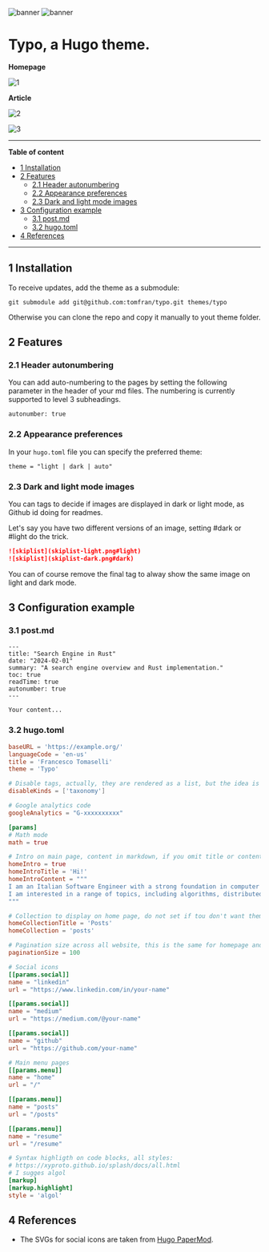 ![banner](https://github.com/tomfran/typo/blob/main/images/banner-light.png#gh-light-mode-only)
![banner](https://github.com/tomfran/typo/blob/main/images/banner-dark.png#gh-dark-mode-only)

# Typo, a Hugo theme.

**Homepage**

![1](https://github.com/tomfran/typo/blob/main/images/1.png)

**Article**

![2](https://github.com/tomfran/typo/blob/main/images/2.png)

![3](https://github.com/tomfran/typo/blob/main/images/3.png)

---

**Table of content**

- [1 Installation](#1-installation)
- [2 Features](#2-features)
  - [2.1 Header autonumbering](#21-header-autonumbering)
  - [2.2 Appearance preferences](#22-appearance-preferences)
  - [2.3 Dark and light mode images](#23-dark-and-light-mode-images)
- [3 Configuration example](#3-configuration-example)
  - [3.1 post.md](#31-postmd)
  - [3.2 hugo.toml](#32-hugotoml)
- [4 References](#4-references)

---

## 1 Installation

To receive updates, add the theme as a submodule: 
```
git submodule add git@github.com:tomfran/typo.git themes/typo
```

Otherwise you can clone the repo and copy it manually to yout theme folder.

## 2 Features

### 2.1 Header autonumbering

You can add auto-numbering to the pages by setting the following parameter in 
the header of your md files. The numbering is currently supported to level 3 subheadings.

```
autonumber: true
```

### 2.2 Appearance preferences

In your `hugo.toml` file you can specify the preferred theme: 

```
theme = "light | dark | auto"
```

### 2.3 Dark and light mode images

You can tags to decide if images are displayed in dark or light mode, as Github id doing for readmes.

Let's say you have two different versions
of an image, setting #dark or #light do the trick.

```md
![skiplist](skiplist-light.png#light)
![skiplist](skiplist-dark.png#dark)
```

You can of course remove the final tag 
to alway show the same image on light and 
dark mode.

## 3 Configuration example

### 3.1 post.md

```
---
title: "Search Engine in Rust"
date: "2024-02-01"
summary: "A search engine overview and Rust implementation."
toc: true 
readTime: true
autonumber: true
---

Your content...
```

### 3.2 hugo.toml

```toml
baseURL = 'https://example.org/'
languageCode = 'en-us'
title = 'Francesco Tomaselli'
theme = 'Typo'

# Disable tags, actually, they are rendered as a list, but the idea is to disable them.
disableKinds = ['taxonomy']

# Google analytics code
googleAnalytics = "G-xxxxxxxxxx"

[params]
# Math mode
math = true

# Intro on main page, content in markdown, if you omit title or content the other can be displayed
homeIntro = true
homeIntroTitle = 'Hi!'
homeIntroContent = """
I am an Italian Software Engineer with a strong foundation in computer science and a passion for solving complex problems.
I am interested in a range of topics, including algorithms, distributed systems, databases, and information retrieval.
"""

# Collection to display on home page, do not set if tou don't want them
homeCollectionTitle = 'Posts'
homeCollection = 'posts'

# Pagination size across all website, this is the same for homepage and single list page
paginationSize = 100

# Social icons
[[params.social]]
name = "linkedin"
url = "https://www.linkedin.com/in/your-name"

[[params.social]]
name = "medium"
url = "https://medium.com/@your-name"

[[params.social]]
name = "github"
url = "https://github.com/your-name"

# Main menu pages
[[params.menu]]
name = "home"
url = "/"

[[params.menu]]
name = "posts"
url = "/posts"

[[params.menu]]
name = "resume"
url = "/resume"

# Syntax highligth on code blocks, all styles: 
# https://xyproto.github.io/splash/docs/all.html
# I sugges algol
[markup]
[markup.highlight]
style = 'algol'
```

## 4 References

- The SVGs for social icons are taken from [Hugo PaperMod](https://github.com/adityatelange/hugo-PaperMod).